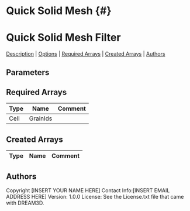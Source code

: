 
Quick Solid Mesh {#}
======
<h1 class="pHeading1">Quick Solid Mesh Filter</h1>
<p class="pCellBody">
<a href="../Filters/QuickSolidMesh.html#wp2">Description</a>
| <a href="../Filters/QuickSolidMesh.html#wp3">Options</a>
| <a href="../Filters/QuickSolidMesh.html#wp4">Required Arrays</a>
| <a href="../Filters/QuickSolidMesh.html#wp5">Created Arrays</a>
| <a href="../Filters/QuickSolidMesh.html#wp1">Authors</a> 

## Parameters ##

## Required Arrays ##

| Type | Name | Comment |
|------|------|---------|
| Cell | GrainIds |  |

## Created Arrays ##

| Type | Name | Comment |
|------|------|---------|

## Authors ##

Copyright [INSERT YOUR NAME HERE]
Contact Info:[INSERT EMAIL ADDRESS HERE]
Version: 1.0.0
License: See the License.txt file that came with DREAM3D.

